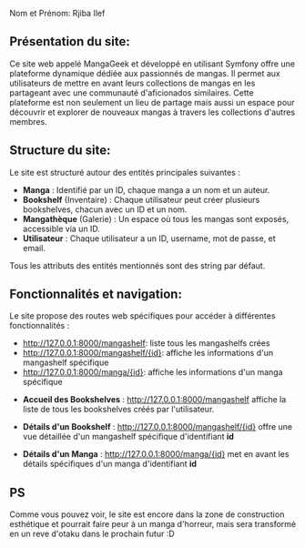 Nom et Prénom: Rjiba Ilef
## Présentation du site: 

Ce site web appelé MangaGeek et développé en utilisant Symfony offre une plateforme dynamique dédiée aux passionnés de mangas. Il permet aux utilisateurs de mettre en avant leurs collections de mangas en les partageant avec une communauté d'aficionados similaires. Cette plateforme est non seulement un lieu de partage mais aussi un espace pour découvrir et explorer de nouveaux mangas à travers les collections d'autres membres.

## Structure du site:
Le site est structuré autour des entités principales suivantes :
- **Manga** : Identifié par un ID, chaque manga a un nom et un auteur.
- **Bookshelf** (Inventaire) : Chaque utilisateur peut créer plusieurs bookshelves, chacun avec un ID et un nom.
- **Mangathèque** (Galerie) : Un espace où tous les mangas sont exposés, accessible via un ID.
- **Utilisateur** : Chaque utilisateur a un ID, username, mot de passe, et email.

Tous les attributs des entités mentionnés sont des string par défaut.

## Fonctionnalités et navigation:
Le site propose des routes web spécifiques pour accéder à différentes fonctionnalités :
* http://127.0.0.1:8000/mangashelf: liste tous les mangashelfs crées
* http://127.0.0.1:8000/mangashelf/{id}: affiche les informations d'un mangashelf spécifique
* http://127.0.0.1:8000/manga/{id}: affiche les informations d'un manga spécifique

- **Accueil des Bookshelves** : http://127.0.0.1:8000/mangashelf affiche la liste de tous les bookshelves créés par l'utilisateur.
- **Détails d'un Bookshelf** : http://127.0.0.1:8000/mangashelf/{id} offre une vue détaillée d'un mangashelf spécifique d'identifiant **id**

- **Détails d'un Manga** : http://127.0.0.1:8000/manga/{id} met en avant les détails spécifiques d'un manga d'identifiant **id**

## PS 
Comme vous pouvez voir, le site est encore dans la zone de construction esthétique et pourrait faire peur à un manga d'horreur, mais sera transformé en un reve d'otaku dans le prochain futur :D
